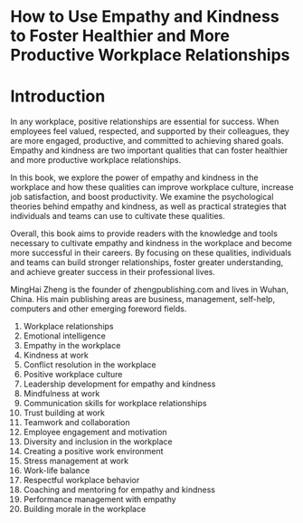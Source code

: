 # How to Use Empathy and Kindness to Foster Healthier and More Productive Workplace Relationships

# Introduction

In any workplace, positive relationships are essential for success. When employees feel valued, respected, and supported by their colleagues, they are more engaged, productive, and committed to achieving shared goals. Empathy and kindness are two important qualities that can foster healthier and more productive workplace relationships.

In this book, we explore the power of empathy and kindness in the workplace and how these qualities can improve workplace culture, increase job satisfaction, and boost productivity. We examine the psychological theories behind empathy and kindness, as well as practical strategies that individuals and teams can use to cultivate these qualities.

Overall, this book aims to provide readers with the knowledge and tools necessary to cultivate empathy and kindness in the workplace and become more successful in their careers. By focusing on these qualities, individuals and teams can build stronger relationships, foster greater understanding, and achieve greater success in their professional lives.

MingHai Zheng is the founder of zhengpublishing.com and lives in Wuhan, China. His main publishing areas are business, management, self-help, computers and other emerging foreword fields.



1. Workplace relationships
2. Emotional intelligence
3. Empathy in the workplace
4. Kindness at work
5. Conflict resolution in the workplace
6. Positive workplace culture
7. Leadership development for empathy and kindness
8. Mindfulness at work
9. Communication skills for workplace relationships
10. Trust building at work
11. Teamwork and collaboration
12. Employee engagement and motivation
13. Diversity and inclusion in the workplace
14. Creating a positive work environment
15. Stress management at work
16. Work-life balance
17. Respectful workplace behavior
18. Coaching and mentoring for empathy and kindness
19. Performance management with empathy
20. Building morale in the workplace

